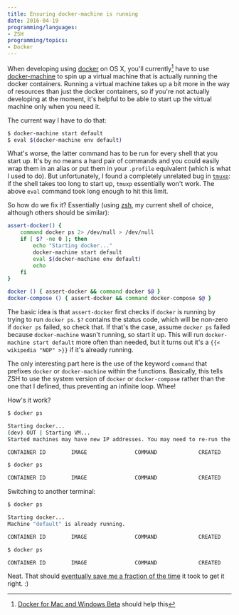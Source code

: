 ```yaml
---
title: Ensuring docker-machine is running
date: 2016-04-19
programming/languages:
- ZSH
programming/topics:
- Docker
---
```

When developing using <a href="https://www.docker.com/">docker</a> on OS X, you'll currently[^1] have to use <a href="https://docs.docker.com/machine/">docker-machine</a> to spin up a virtual machine that is actually running the docker containers. Running a virtual machine takes up a bit more in the way of resources than just the docker containers, so if you're not actually developing at the moment, it's helpful to be able to start up the virtual machine only when you need it.

The current way I have to do that:

```bash
$ docker-machine start default
$ eval $(docker-machine env default)
```

What's worse, the latter command has to be run for every shell that you start up. It's by no means a hard pair of commands and you could easily wrap them in an alias or put them in your `.profile` equivalent (which is what I used to do). But unfortunately, I found a completely unrelated bug in <a href="https://github.com/tony/tmuxp">`tmuxp`</a>: if the shell takes too long to start up, `tmuxp` essentially won't work. The above `eval` command took long enough to hit this limit.

<!--more-->

So how do we fix it? Essentially (using <a href="http://www.zsh.org/">zsh</a>, my current shell of choice, although others should be similar):

```zsh
assert-docker() {
    command docker ps 2> /dev/null > /dev/null
    if [ $? -ne 0 ]; then
        echo "Starting docker..."
        docker-machine start default
        eval $(docker-machine env default)
        echo
    fi
}

docker () { assert-docker && command docker $@ }
docker-compose () { assert-docker && command docker-compose $@ }
```

The basic idea is that `assert-docker` first checks if `docker` is running by trying to run `docker ps`. `$?` contains the status code, which will be non-zero if `docker ps` failed, so check that. If that's the case, assume `docker ps` failed because `docker-machine` wasn't running, so start it up. This will run `docker-machine start default` more often than needed, but it turns out it's a `{{< wikipedia "NOP" >}}` if it's already running.

The only interesting part here is the use of the keyword `command` that prefixes `docker` or `docker-machine` within the functions. Basically, this tells ZSH to use the system version of `docker` or `docker-compose` rather than the one that I defined, thus preventing an infinite loop. Whee!

How's it work?

```bash
$ docker ps

Starting docker...
(dev) OUT | Starting VM...
Started machines may have new IP addresses. You may need to re-run the `docker-machine env` command.

CONTAINER ID        IMAGE               COMMAND             CREATED             STATUS              PORTS               NAMES

$ docker ps

CONTAINER ID        IMAGE               COMMAND             CREATED             STATUS              PORTS               NAMES
```

Switching to another terminal:

```bash
$ docker ps

Starting docker...
Machine "default" is already running.

CONTAINER ID        IMAGE               COMMAND             CREATED             STATUS              PORTS               NAMES

$ docker ps

CONTAINER ID        IMAGE               COMMAND             CREATED             STATUS              PORTS               NAMES
```

Neat. That should <a href="https://xkcd.com/1205/">eventually save me a fraction of the time</a> it took to get it right. :)

[^1]: <a href="https://blog.docker.com/2016/03/docker-for-mac-windows-beta/">Docker for Mac and Windows Beta</a> should help this